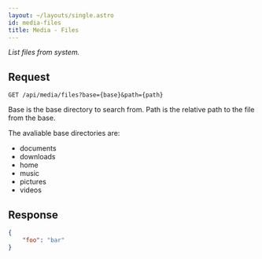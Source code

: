 ```yaml
---
layout: ~/layouts/single.astro
id: media-files
title: Media - Files
---
```


_List files from system._

## Request

```http
GET /api/media/files?base={base}&path={path}
```

Base is the base directory to search from. Path is the relative path to the file from the base.

The avaliable base directories are:

- documents
- downloads
- home
- music
- pictures
- videos

## Response

```json
{
    "foo": "bar"
}
```
